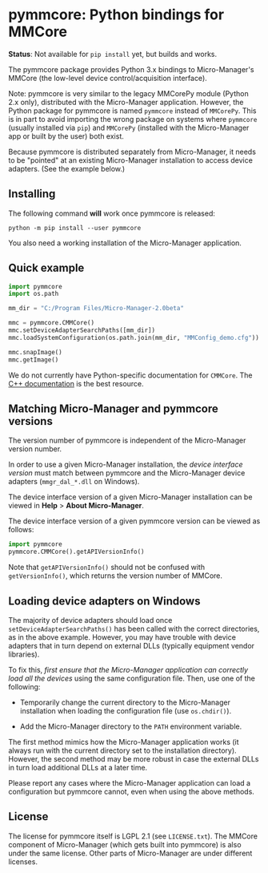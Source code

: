 pymmcore: Python bindings for MMCore
====================================

**Status**: Not available for `pip install` yet, but builds and works.

The pymmcore package provides Python 3.x bindings to Micro-Manager's MMCore
(the low-level device control/acquisition interface).

Note: pymmcore is very similar to the legacy MMCorePy module (Python 2.x only),
distributed with the Micro-Manager application. However, the Python package for
pymmcore is named `pymmcore` instead of `MMCorePy`. This is in part to avoid
importing the wrong package on systems where `pymmcore` (usually installed via
`pip`) and `MMCorePy` (installed with the Micro-Manager app or built by the
user) both exist.

Because pymmcore is distributed separately from Micro-Manager, it needs to be
"pointed" at an existing Micro-Manager installation to access device adapters.
(See the example below.)


Installing
----------

The following command **will** work once pymmcore is released:
```
python -m pip install --user pymmcore
```

You also need a working installation of the Micro-Manager application.


Quick example
-------------

```python
import pymmcore
import os.path

mm_dir = "C:/Program Files/Micro-Manager-2.0beta"

mmc = pymmcore.CMMCore()
mmc.setDeviceAdapterSearchPaths([mm_dir])
mmc.loadSystemConfiguration(os.path.join(mm_dir, "MMConfig_demo.cfg"))

mmc.snapImage()
mmc.getImage()
```

We do not currently have Python-specific documentation for `CMMCore`. The [C++
documentation](https://valelab4.ucsf.edu/~MM/doc/MMCore/html/class_c_m_m_core.html)
is the best resource.


Matching Micro-Manager and pymmcore versions
--------------------------------------------

The version number of pymmcore is independent of the Micro-Manager version
number.

In order to use a given Micro-Manager installation, the _device interface
version_ must match between pymmcore and the Micro-Manager device adapters
(`mmgr_dal_*.dll` on Windows).

The device interface version of a given Micro-Manager installation can be
viewed in **Help** > **About Micro-Manager**.

The device interface version of a given pymmcore version can be viewed as
follows:
```python
import pymmcore
pymmcore.CMMCore().getAPIVersionInfo()
```

Note that `getAPIVersionInfo()` should not be confused with `getVersionInfo()`,
which returns the version number of MMCore.


Loading device adapters on Windows
----------------------------------

The majority of device adapters should load once
`setDeviceAdapterSearchPaths()` has been called with the correct directories,
as in the above example. However, you may have trouble with device adapters
that in turn depend on external DLLs (typically equipment vendor libraries).

To fix this, _first ensure that the Micro-Manager application can correctly
load all the devices_ using the same configuration file. Then, use one of the
following:

- Temporarily change the current directory to the Micro-Manager installation
  when loading the configuration file (use `os.chdir()`).

- Add the Micro-Manager directory to the `PATH` environment variable.

The first method mimics how the Micro-Manager application works (it always run
with the current directory set to the installation directory). However, the
second method may be more robust in case the external DLLs in turn load
additional DLLs at a later time.

Please report any cases where the Micro-Manager application can load a
configuration but pymmcore cannot, even when using the above methods.


License
-------

The license for pymmcore itself is LGPL 2.1 (see `LICENSE.txt`). The MMCore
component of Micro-Manager (which gets built into pymmcore) is also under the
same license. Other parts of Micro-Manager are under different licenses.
